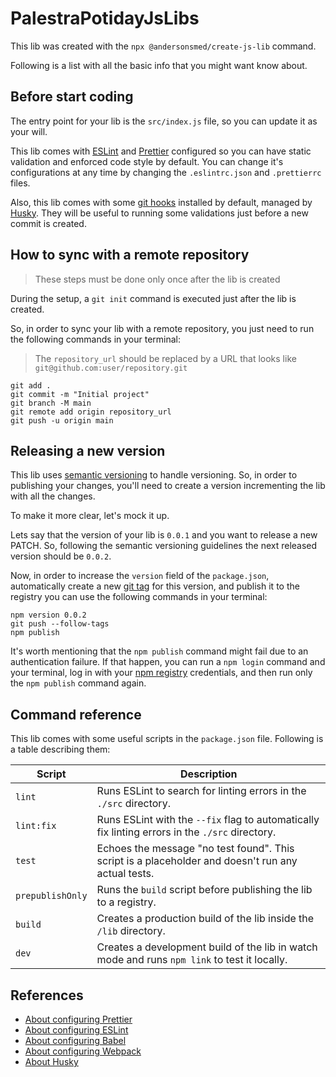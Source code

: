 # PalestraPotidayJsLibs

This lib was created with the `npx @andersonsmed/create-js-lib` command.

Following is a list with all the basic info that you might want know about.

## Before start coding

The entry point for your lib is the `src/index.js` file, so you can update it as your will.

This lib comes with [ESLint](https://eslint.org/) and [Prettier](https://prettier.io/) configured so you can have static validation and enforced code style by default. You can change it's configurations at any time by changing the `.eslintrc.json` and `.prettierrc` files.

Also, this lib comes with some [git hooks](https://git-scm.com/book/en/v2/Customizing-Git-Git-Hooks) installed by default, managed by [Husky](https://www.npmjs.com/package/husky). They will be useful to running some validations just before a new commit is created.

## How to sync with a remote repository
> These steps must be done only once after the lib is created

During the setup, a `git init` command is executed just after the lib is created.

So, in order to sync your lib with a remote repository, you just need to run the following commands in your terminal:
> The `repository_url` should be replaced by a URL that looks like `git@github.com:user/repository.git`
```
git add .
git commit -m "Initial project"
git branch -M main
git remote add origin repository_url
git push -u origin main
```


## Releasing a new version

This lib uses [semantic versioning](https://docs.npmjs.com/about-semantic-versioning) to handle versioning. So, in order to publishing your changes, you'll need to create a version incrementing the lib with all the changes.

To make it more clear, let's mock it up.

Lets say that the version of your lib is `0.0.1` and you want to release a new PATCH. So, following the semantic versioning guidelines the next released version should be `0.0.2`.

Now, in order to increase the `version` field of the `package.json`, automatically create a new [git tag](https://git-scm.com/book/en/v2/Git-Basics-Tagging) for this version, and publish it to the registry you can use the following commands in your terminal:

```
npm version 0.0.2
git push --follow-tags
npm publish
```

It's worth mentioning that the `npm publish` command might fail due to an authentication failure. If that happen, you can run a `npm login` command and your terminal, log in with your [npm registry](https://www.npmjs.com/) credentials, and then run only the `npm publish` command again.

## Command reference

This lib comes with some useful scripts in the `package.json` file. Following is a table describing them:

| Script            | Description                                                                                                 |
|-------------------|-------------------------------------------------------------------------------------------------------------|
| `lint`            | Runs ESLint to search for linting errors in the `./src` directory.                                    |
| `lint:fix`        | Runs ESLint with the `--fix` flag to automatically fix linting errors in the `./src` directory.              |
| `test`            | Echoes the message "no test found". This script is a placeholder and doesn't run any actual tests.   |
| `prepublishOnly`  | Runs the `build` script before publishing the lib to a registry.                                                      |
| `build`           | Creates a production build of the lib inside the `/lib` directory.                   |
| `dev`             | Creates a development build of the lib in watch mode and runs `npm link` to test it locally.    |

## References

- [About configuring Prettier](https://prettier.io/docs/en/options.html)
- [About configuring ESLint](https://eslint.org/docs/latest/use/configure/)
- [About configuring Babel](https://babeljs.io/docs/configuration)
- [About configuring Webpack](https://webpack.js.org/configuration/)
- [About Husky](https://typicode.github.io/husky/guide.html)